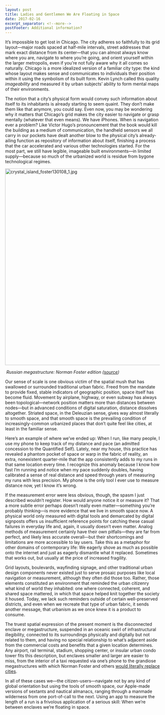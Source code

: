 ```yaml
---
layout: post
title: Ladies and Gentlemen We Are Floating in Space
date: 2017-02-16
excerpt_separator: <!--more-->
postFooter: Additional information?
---
```


It’s impossible to get lost in Chicago. The city adheres so faithfully to its grid layout—major roads spaced at half-mile intervals, street addresses that mark exact distance from its center—that you can almost always know where you are, navigate to where you’re going, and orient yourself within the larger metropolis, even if you’re not fully aware why it all comes so naturally. Chicago is a more idealized version of a familiar city type: the kind whose layout makes sense and communicates to individuals their position within it using the symbolism of its built form. Kevin Lynch called this quality <em>imageability</em> and measured it by urban subjects’ ability to form mental maps of their environments.

The notion that a city’s physical form would convey such information about itself to its inhabitants is already starting to seem quaint. They don’t make them like that anymore, you could say. Even now, you may be wondering why it matters that Chicago’s grid makes the city easier to navigate or grasp mentally (whatever that even means). We have iPhones. When is navigation ever a problem? Like Victor Hugo’s pronouncement that the book would kill the building as a medium of communication, the handheld sensors we all carry in our pockets have dealt another blow to the physical city’s already-ailing function as repository of information about itself, finishing a process that the car accelerated and various other technologies started. For the most part, we still have legible, imageable built environments—in limited supply—because so much of the urbanized world is residue from bygone technological regimes.

<img class="alignnone size-full wp-image-1561 aligncenter" src="https://kneelingbus.files.wordpress.com/2017/02/crystal_island_foster130108_1.jpg" alt="crystal_island_foster130108_1.jpg" width="900" height="638" />

<em> Russian megastructure: Norman Foster edition (<a href="http://www.e-architect.co.uk/moscow/crystal-island-tower">source</a>)</em>

Our sense of scale is one obvious victim of the spatial mush that has swallowed or surrounded traditional urban fabric. Freed from the mandate to provide fixed, stable indicators of geographic position, space itself has become fluid. Movement by airplane, highway, or even subway has always been topological—network position matters more than distances between nodes—but in advanced conditions of digital saturation, distance dissolves altogether. Striated space, in the Deleuzian sense, gives way almost literally to smooth space, and that smooth space is the prevailing condition of increasingly-common urbanized places that don’t quite feel like cities, at least in the familiar sense.

Here’s an example of where we’ve ended up: When I run, like many people, I use my phone to keep track of my distance and pace (an admitted concession to the Quantified Self). Lately, near my house, this practice has revealed a phantom pocket of space or warp in the fabric of reality, an extra, nonexistent quarter-mile that the app consistently adds to my runs in that same location every time. I recognize this anomaly because I know how fast I’m running and notice when my pace suddenly doubles, having calibrated a sense of real distance and speed through years of measuring my runs with less precision. My phone is the only tool I ever use to measure distance now, yet I know it’s wrong.

If the measurement error were less obvious, though, the spasm I just described wouldn’t register. How would anyone notice it or measure it? That a more subtle error perhaps doesn’t really even matter—something you’re probably thinking—is more evidence that we live in smooth space now. A physical world only measured with digital tools and demarcated by digital signposts offers us insufficient reference points for catching these casual failures in everyday life and, again, it usually doesn’t even matter. Analog methods of measurement certainly have their own pitfalls—they are far from perfect, and likely less accurate overall—but their shortcomings and limitations are more accessible to lay users. Take this as a metaphor for other domains of contemporary life: We eagerly shove as much as possible onto the internet and just as eagerly dismantle what it replaced. Sometimes that works out, but usually at the price of increased fragility.

Grid layouts, boulevards, wayfinding signage, and other traditional urban design components never existed just to serve prosaic purposes like local navigation or measurement, although they often did those too. Rather, those elements constituted an environment that reminded the urban citizenry what kind of world they inhabited: one where connected, coherent, and shared space mattered, in which that space helped knit together the society it housed. Today, we lack such reminders outside of certain well-preserved districts, and even when we recreate that type of urban fabric, it sends another message, that urbanism as we once knew it is a product to consume.

The truest spatial expression of the present moment is the disconnected enclave or megastructure, suspended in an oceanic swirl of infrastructural illegibility, connected to its surroundings physically and digitally but not related to them, and having no special relationship to what’s adjacent aside from the commercial costs and benefits that a given location determines. Any airport, rail terminal, stadium, shopping center, or insular urban condo tower fits this description, but enclaves smaller and larger are easier to miss, from the interior of a taxi requested via one’s phone to the grandiose megastructures with which Norman Foster and others <a href="http://kellereasterling.com/articles/chrystal-island">would literally replace cities</a>.

In all of these cases we—the citizen-users—navigate not by any kind of global orientation but using the tools of smooth space, our Apple-made versions of sextants and nautical almanacs, ranging through a manmade wilderness from one port-of-call to the next. Using an app to measure the length of a run is a frivolous application of a serious skill: When we’re between enclaves we’re floating in space.